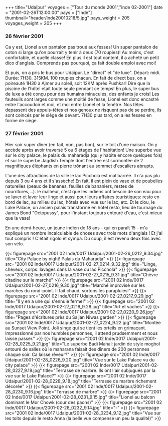 +++
title="Udaïpur"
voyages = ["Tour du monde 2001","inde 02-2001"]
date = "2001-02-26T12:00:00"
pays = ["Inde"]
thumbnail="header/inde20010218/5.jpg"
pays_weight = 205
voyages_weight = 205
+++
### 26 février 2001

Ca y est, Lionel a un pantalon pas troué aux fesses! Un super pantalon de coton 
si large qu'on pourrait y tenir à deux (70 roupies)! Au moins, c'est confortable, 
et quelle classe! En plus il est tout content, il a acheté un petit dico d'anglais. 
Comprends pas pourquoi, ça fait double emploi avec moi! 

Et puis, on a pris le bus pour Udaïpur. Le "direct" et "de luxe". Départ: midi. 
Durée: 7H30. 315KM. 100 roupies chacun. En fait de direct bus, on a poireauté 
1H30 à Ajmer au soleil, soit 12KM après Pushkar! Dire que la piscine de l'hôtel 
etait toute seule pendant ce temps! En plus, le super bus de luxe a été conçu 
pour des humains minucules, des enfants je crois! Les fauteuils sont larges 
comme une moitié de fesse, Lionel est donc encastré entre l'accoudoir et moi, 
et moi entre Lionel et la fenêtre. Nos têtes depassent des appuis-têtes et nos 
genoux ne risquent pas de se perdre, ils sont coincés par le siège de devant. 
7H30 plus tard, on a les fesses en forme de siège. 

### 27 février 2001

Hier soir super dîner (en fait, non, pas bon), sur le toit d'une maison. On 
y accède après avoir traversé 5 ou 6 étages de l'habitation! Une superbe vue 
sur le city palace, le palais du maharadja (qui y habite encore quelques fois) 
et sur le superbe Jagdish Temple dont l'entrée est surmontée de 2 magnifiques 
éléphants en pierre trônant au sommet d'escaliers abrupts. 

L'une des attractions de la ville le lac Picchola est mal barrée. Il n'a pas 
plu depuis 3 ou 4 ans et il s'assèche! En fait, il est plein de vase et de poubelles 
naturelles (peaux de bananes, feuilles de bananiers, restes de nourritures,...). 
le malheur, c'est que les indiens ont besoin de son eau pour se laver et laver 
leur linge et aussi pour leurs affaires touristiques: resto en bord de lac, 
au milieu du lac, hôtels avec vue sur le lac, etc. Et le clou, le Lake Palace, 
un ancien palais transformé en hôtel resto, lieu de tournage du James Bond "Octopussy", 
pour l'instant toujours entouré d'eau, c'est mieux que la vase! 

En une demi-heure, un jeune indien de 18 ans - qui en paraît 15 - m'a expliqué 
un nombre incalculable de choses avec trois mots d'anglais ! Et j'ai tout compris 
! C'était rigolo et sympa. Du coup, il est revenu deux fois avec son vélo. 


<div id="TOTO">{{< figurepage src="2001 02 Inde/0017 Udaipur/2001-02-26_0212_9.34.jpg" title="City Palace by night! Palais du Maharadja"  >}}
{{< figurepage src="2001 02 Inde/0017 Udaipur/2001-02-27_0214_9.32.jpg" title="Linge, cheveux, corps: lavages dans la vase du lac Picchola"  >}}
{{< figurepage src="2001 02 Inde/0017 Udaipur/2001-02-27_0215_9.31.jpg" title="Chèvre citadine sur le marché"  >}}
{{< figurepage src="2001 02 Inde/0017 Udaipur/2001-02-27_0216_9.30.jpg" title="Marché improvisé sur les marches du rond-point. Il fait chaud, sortons les parapluies!"  >}}
{{< figurepage src="2001 02 Inde/0017 Udaipur/2001-02-27_0217_9.29.jpg" title="Il y en a une qui s'ennuie ferme!"  >}}
{{< figurepage src="2001 02 Inde/0017 Udaipur/2001-02-27_0218_9.28.jpg" title="Art et vaches"  >}}
{{< figurepage src="2001 02 Inde/0017 Udaipur/2001-02-27_0220_9.26.jpg" title="Pages d'écritures près du Saijan Niwas garden"  >}}
{{< figurepage src="2001 02 Inde/0017 Udaipur/2001-02-27_0224_9.22.jpg" title="Montée au Sunset View Point. Joli singe qui se tient les orteils en grimaçant. Impressionné par nos humbles personnes, il attend prudsemment et nous laisse passer."  >}}
{{< figurepage src="2001 02 Inde/0017 Udaipur/2001-02-28_0225_9.21.jpg" title="Le superbe Badi Mahal: jardin de style moghol entouré de salles où le maharana faisait des dîners de 200 personnes chaque soir. Ca laisse rêveur?"  >}}
{{< figurepage src="2001 02 Inde/0017 Udaipur/2001-02-28_0226_9.20.jpg" title="Vue sur le Lake Palace vu du city palace"  >}}
{{< figurepage src="2001 02 Inde/0017 Udaipur/2001-02-28_0227_9.19.jpg" title="Terrasse de marbre. Ils ont l'air subjugués par la vue sur le Lake Palace?"  >}}
{{< figurepage src="2001 02 Inde/0017 Udaipur/2001-02-28_0228_9.18.jpg" title="Terrasse de marbre richement décorée"  >}}
{{< figurepage src="2001 02 Inde/0017 Udaipur/2001-02-28_0230_9.16.jpg" title="Terrasse de marbre"  >}}
{{< figurepage src="2001 02 Inde/0017 Udaipur/2001-02-28_0231_9.15.jpg" title="Lionel au balcon dominant le Mor Chowk (cour des paons)"  >}}
{{< figurepage src="2001 02 Inde/0017 Udaipur/2001-02-28_0232_9.14.jpg" title="-"  >}}
{{< figurepage src="2001 02 Inde/0017 Udaipur/2001-02-28_0234_9.12.jpg" title="Vue sur les toits depuis le resto Anna (la belle vue compense un peu la qualité)"  >}}
</DIV>

